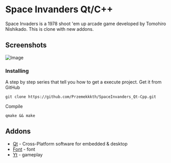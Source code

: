# Space Invanders Qt/C++
Space Invaders is a 1978 shoot 'em up arcade game developed by Tomohiro Nishikado.  This is clone with new addons.

## Screenshots
![Image](https://user-images.githubusercontent.com/28188300/185905836-08c2c93a-25e7-4dbb-b77f-1426392a492b.gif)

### Installing
A step by step series  that tell you how to get a execute project.
Get it from GitHub
```
git clone https://github.com/Przemekkkth/SpaceInvanders_Qt-Cpp.git
```
Compile
```
qmake && make
```
## Addons
* [Qt](https://www.qt.io/) - Cross-Platform software for embedded & desktop
* [Font](https://www.dafont.com/) - font
* [Yt](https://youtu.be/Ax7pYgQ_94g) - gameplay
